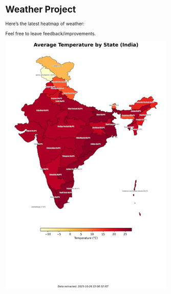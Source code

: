 # Weather Project

Here’s the latest heatmap of weather:

Feel free to leave feedback/improvements.

![India Heatmap](docs/assets/india_heatmap.png?v=FE4CAB)

